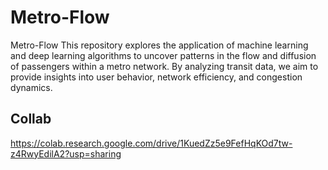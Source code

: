 # Metro-Flow
Metro-Flow This repository explores the application of machine learning and deep learning algorithms to uncover patterns in the flow and diffusion of passengers within a metro network. By analyzing transit data, we aim to provide insights into user behavior, network efficiency, and congestion dynamics.

## Collab
https://colab.research.google.com/drive/1KuedZz5e9FefHqKOd7tw-z4RwyEdilA2?usp=sharing
